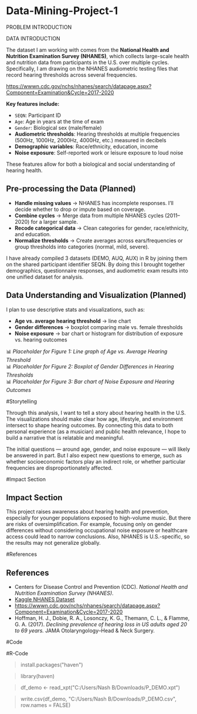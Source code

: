 # Data-Mining-Project-1

PROBLEM INTRODUCTION

DATA INTRODUCTION

The dataset I am working with comes from the **National Health and Nutrition Examination Survey (NHANES)**, which collects large-scale health and nutrition data from participants in the U.S. over multiple cycles. Specifically, I am drawing on the NHANES audiometric testing files that record hearing thresholds across several frequencies.

https://wwwn.cdc.gov/nchs/nhanes/search/datapage.aspx?Component=Examination&Cycle=2017-2020

**Key features include:**  
- `SEQN`: Participant ID  
- `Age`: Age in years at the time of exam  
- `Gender`: Biological sex (male/female)  
- **Audiometric thresholds**: Hearing thresholds at multiple frequencies (500Hz, 1000Hz, 2000Hz, 4000Hz, etc.) measured in decibels  
- **Demographic variables**: Race/ethnicity, education, income  
- **Noise exposure**: Self-reported work or leisure exposure to loud noise  

These features allow for both a biological and social understanding of hearing health.  

## Pre-processing the Data (Planned)  
- **Handle missing values** → NHANES has incomplete responses. I’ll decide whether to drop or impute based on coverage.  
- **Combine cycles** → Merge data from multiple NHANES cycles (2011–2020) for a larger sample.  
- **Recode categorical data** → Clean categories for gender, race/ethnicity, and education.  
- **Normalize thresholds** → Create averages across ears/frequencies or group thresholds into categories (normal, mild, severe).

I have already compiled 3 datasets (DEMO, AUQ, AUX) in R by joining them on the shared participant identifier SEQN. By doing this I brought together demographics, questionnaire responses, and audiometric exam results into one unified dataset for analysis.

## Data Understanding and Visualization (Planned)  
I plan to use descriptive stats and visualizations, such as:  
- **Age vs. average hearing threshold** → line chart  
- **Gender differences** → boxplot comparing male vs. female thresholds  
- **Noise exposure** → bar chart or histogram for distribution of exposure vs. hearing outcomes

📊 *Placeholder for Figure 1: Line graph of Age vs. Average Hearing Threshold*  
📊 *Placeholder for Figure 2: Boxplot of Gender Differences in Hearing Thresholds*  
📊 *Placeholder for Figure 3: Bar chart of Noise Exposure and Hearing Outcomes*  

#Storytelling

Through this analysis, I want to tell a story about hearing health in the U.S. The visualizations should make clear how age, lifestyle, and environment intersect to shape hearing outcomes. By connecting this data to both personal experience (as a musician) and public health relevance, I hope to build a narrative that is relatable and meaningful.  

The initial questions — around age, gender, and noise exposure — will likely be answered in part. But I also expect new questions to emerge, such as whether socioeconomic factors play an indirect role, or whether particular frequencies are disproportionately affected.  

#Impact Section

## Impact Section  
This project raises awareness about hearing health and prevention, especially for younger populations exposed to high-volume music. But there are risks of oversimplification. For example, focusing only on gender differences without considering occupational noise exposure or healthcare access could lead to narrow conclusions. Also, NHANES is U.S.-specific, so the results may not generalize globally.  

#References

## References  
- Centers for Disease Control and Prevention (CDC). *National Health and Nutrition Examination Survey (NHANES)*.  
- [Kaggle NHANES Dataset](https://www.kaggle.com/datasets/cdc/national-health-and-nutrition-examination-survey)
- https://wwwn.cdc.gov/nchs/nhanes/search/datapage.aspx?Component=Examination&Cycle=2017-2020
- Hoffman, H. J., Dobie, R. A., Losonczy, K. G., Themann, C. L., & Flamme, G. A. (2017). *Declining prevalence of hearing loss in US adults aged 20 to 69 years.* JAMA Otolaryngology–Head & Neck Surgery.  

#Code

#R-Code
> install.packages("haven")

> library(haven)

> df_demo <- read_xpt("C:/Users/Nash B/Downloads/P_DEMO.xpt")

> write.csv(df_demo, "C:/Users/Nash B/Downloads/P_DEMO.csv", row.names = FALSE)
